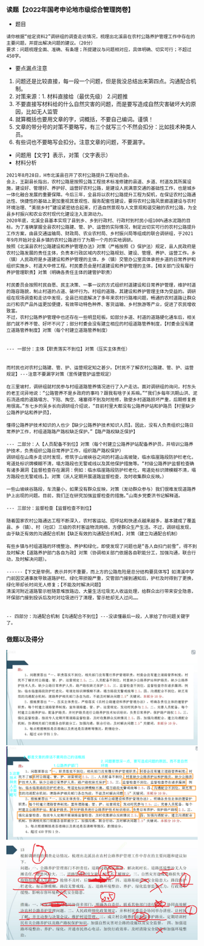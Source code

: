 ### 读题【2022年国考申论地市级综合管理岗卷】

- 题目

```
请你根据“给定资料2”调研组的调查走访情况，梳理出北溪县在农村公路养护管理工作中存在的主要问题，并提出解决问题的建议。（20分）
要求：问题梳理全面、准确、有条理；所提建议与问题相对应，具体明确、切实可行；不超过450字。

```

- 要点漏点注意

1. 问题还是比较直接，每一段一个问题，但是我没总结出来第四点。沟通配合机制。
2. 对策来源：1. 材料直接给（最优先级） 2.问题推
3. 不要直接写材料给的什么自然灾害的问题，而是要写造成自然灾害破坏大的原因，比如无人监管
4. 就算概括也要用文章的字，词概括，不要自己编词。谨慎！
5. 文章的带分号的对策不要略写，有三个就写三个不然会扣分：比如技术种类人员。
6. 有些词也不要略写会扣分。注意文章的问题，不要漏字。

- 问题用【文字】表示，对策（文字表示）
- 材料分析

```
2021年8月28日，H市北溪县召开了农村公路提升工程动员会。
会上，王副县长指出，农村公路是按照公路工程技术标准修建的县道、乡道、村道及其所属设施，建设好、管理好、养护好、运营好农村公路，是建设人民满意交通的基础性工作，也是城乡一体化融合发展的重要保障。今后三年，全县将以农村公路提升工程为契机，在保证农村公路通达性、快捷性的基础上更加重视其景观性、服务配套性建设，要将农村公路风景廊道建设与农村环境治理、“美丽乡村”建设紧密结合起来，打造自然景观与人文景观和谐交融的农村公路，为全县乡村振兴和农业农村现代化建设注入澎湃动力。
2020年底，北溪全县基本实现了县到乡、乡到行政村、行政村到村民小组100%通水泥路的目标。为了准确掌握全县农村公路建、管、护、运营的实际情况，制定出切实可行的农村公路提升工作方案，由县交通运输局、财政局、农业农村局、乡村振兴局等组成的联合调研组，于2021年9月开始对全县乡镇的农村公路进行了为期一个月的实地调研。
按照《北溪县农村公路建设和养护管理办法》对策（严格按照《》保护法）规定，县人民政府是农村公路发展的责任主体，负责本行政区域内农村公路规划、建设、管理、养护、运营工作。乡（镇）人民政府是乡道建设和养护管理的主体，乡（镇）交管办公室具体承担乡道的日常养护和组织实施乡、村道大中修工程。村民委员会是村道建设和养护管理的主体，【相关部门没有履行养护管理职责】对策（明确各责任主体的建管护职责）

村民委员会按照村民自愿、民主决策、一事一议的方式组织村道建设和日常养护管理，维护村道的路容路貌，制止村道的占道、破坏行为。村组的道路，其建设和养护管理主体为受益的。调研组在现场调查和走访中发现，全县已彻底解决了多年来农村行路难问题，畅通的农村道路让群众出行和农产品外运更加便捷，有效带动特色种养、客货运输、乡村旅游等产业，促进了农民增收致富。
不过，农村公路养护管理中也还存在一些明显短板。如部分乡道、村道的道路硬化通车后，相关部门就不养不管、好坏不问了；部分村委会没有建立相应的村组道路管养制度，【村委会没有建立道路管养制度】对策（每个村建立道路管养制度）


--- 一部分：主体【职责落实不到位】对策（压实主体责任）


而村民也对农村公路建、管、护、运营规定知之甚少。【村民不了解农村公路建、管、护、运营规定】---注意不要漏字对策（宣传建管护运营规定）

在三里坡村，调研组就村民参与村组道路管养情况进行了入户走访。面对调研组的询问，村东头的老王诧异地说：“公路管养不是乡政府的事吗？跟我有啥子关系嘛。”“我们乡每年汛期山洪、泥石流造成的道路塌方、下陷、掏空、堵塞得不到及时抢修，致使乡村道路损坏严重，后期修复费用很高。”东七乡的吴乡长向调研组介绍说，“目前村里大都没有公路养护站和护路员【村里缺少公路养护站和养护员】，

懂得公路养护技术知识的人也少【缺少公路养护技术知识人员】。因此，没有人负责组织公路日常养护工作，村组道路路产路权缺乏保护。”【路产路权缺乏保护】

--- 二部分：人【人员配备不到位】对策（每个村建立公路养护站配备养护员，并培训公路养护技术，负责组织公路日常养护工作，组织路产路权保护）
调研组在山南乡走访时发现，修筑于山坡峡谷之间的村道山高坡陡，临水临崖路段防护栏老化，弯道处标识牌模糊不清，塌方路段也无警戒线以及其他保护措施等。“村级公路养护监督检查确有诸多漏洞【监督检查存在漏洞：例如：临水临崖路段防护栏老化，弯道处标识牌模糊不清，塌方路段也无警戒线。】。对策（派人定期开展道路监督检查，及时收集群众反映。）

一些山坡峡谷路段，车流量小，如果没有群众反映，对策（发动群众参与）我们很难发现道路养护上出现的问题。目前，我们正在研究加强监督检查的措施。”山南乡党委洪书记解释道。

--- 三部分：监督检查【监督检查不到位】

随着国家农村公路通达工程不断深入，农村客运站、招呼站和快递点越来越多，基本建成了覆盖县、乡（镇）、村（社区）三级的农村客运物流网络，方便群众生产生活。不过，调研组发现，由于缺乏有效的沟通配合机制【缺乏有效的沟通配合机制】，对策（建立沟通配合机制）

有些乡镇与村组道路的环境整治、养护和绿化，即使发现了问题也是“各人自扫门前雪”，得不到及时解决【道路养护部门各自为政】对策（协调相关部门依据各自职能分工，加强沟通，联合行动，及时解决问题）。

------【下文是举例，表示并列不重要，而上方的公路危险是总分结构要具体写】如清溪中学门前因交通事故导致道路护栏、绿化带损毁严重，交管部门接到通知后，护栏及时得到了更换，绿化带却长时间无人修复；【不能及时解决问题】
清溪河附近道路警示桩随意堆放路边、大量生活垃圾无人收运处理，给群众出行带来安全隐患，环保部门接到投诉后及时对垃圾进行了清理，警示桩却无人过问……


-- 四部分：沟通配合机制【沟通配合不到位】---没读懂最后一段，人家给了你问题关键字了。

```

### 做题以及得分

![111](../images1/327.jpeg)
![111](../images1/328.png)
![111](../images1/329.jpeg)